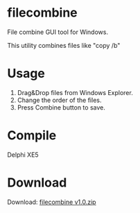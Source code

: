 # filecombine
File combine GUI tool for Windows.

This utility combines files like "copy /b" 


# Usage

1. Drag&Drop files from Windows Explorer.
2. Change the order of the files.
3. Press Combine button to save.


# Compile

Delphi XE5


# Download

Download: [filecombine v1.0.zip](https://github.com/yypbd/filecombine/files/792086/FileCombine_v1.0.zip)
